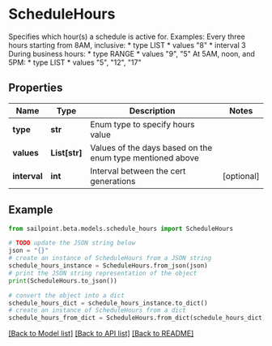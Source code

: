 # ScheduleHours

Specifies which hour(s) a schedule is active for. Examples:  Every three hours starting from 8AM, inclusive: * type LIST * values \"8\" * interval 3  During business hours: * type RANGE * values \"9\", \"5\"  At 5AM, noon, and 5PM: * type LIST * values \"5\", \"12\", \"17\" 

## Properties

Name | Type | Description | Notes
------------ | ------------- | ------------- | -------------
**type** | **str** | Enum type to specify hours value | 
**values** | **List[str]** | Values of the days based on the enum type mentioned above | 
**interval** | **int** | Interval between the cert generations | [optional] 

## Example

```python
from sailpoint.beta.models.schedule_hours import ScheduleHours

# TODO update the JSON string below
json = "{}"
# create an instance of ScheduleHours from a JSON string
schedule_hours_instance = ScheduleHours.from_json(json)
# print the JSON string representation of the object
print(ScheduleHours.to_json())

# convert the object into a dict
schedule_hours_dict = schedule_hours_instance.to_dict()
# create an instance of ScheduleHours from a dict
schedule_hours_from_dict = ScheduleHours.from_dict(schedule_hours_dict)
```
[[Back to Model list]](../README.md#documentation-for-models) [[Back to API list]](../README.md#documentation-for-api-endpoints) [[Back to README]](../README.md)


